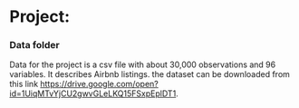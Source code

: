 # Project: 
### Data folder

Data for the project is a csv file with about 30,000 observations and 96 variables. It describes Airbnb listings. the dataset can be downloaded from this link https://drive.google.com/open?id=1UiqMTvYjCU2gwvGLeLKQ15FSxpEplDT1. 


